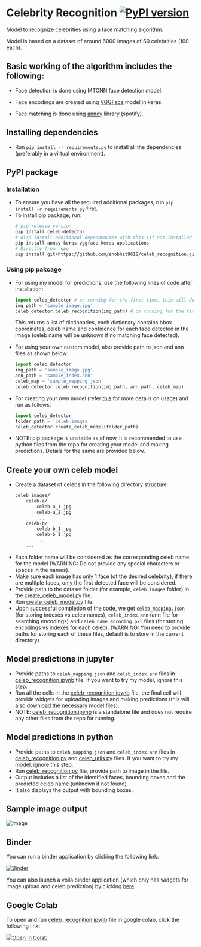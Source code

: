 # Celebrity Recognition [![PyPI version](https://badge.fury.io/py/celeb-detector.svg)](https://badge.fury.io/py/celeb-detector)
Model to recognize celebrities using a face matching algorithm.

Model is based on a dataset of around 6000 images of 60 celebrities (100 each).

## Basic working of the algorithm includes the following:
- Face detection is done using MTCNN face detection model.

- Face encodings are created using [VGGFace](https://github.com/rcmalli/keras-vggface) model in keras.

- Face matching is done using [annoy](https://github.com/spotify/annoy) library (spotify).

## Installing dependencies
- Run `pip install -r requirements.py` to install all the dependencies (preferably in a virtual environment).

## PyPI package
### Installation
- To ensure you have all the required additional packages, run `pip install -r requirements.py` first.
- To install pip package, run:
    ```bash
    # pip release version
    pip install celeb-detector
    # also install additional dependencies with this (if not installed via requirements.txt file)
    pip install annoy keras-vggface keras-applications
    # Directly from repo
    pip install git+https://github.com/shobhit9618/celeb_recognition.git
    ```

### Using pip pakcage
- For using my model for predictions, use the following lines of code after installation:
    ```python
    import celeb_detector # on running for the first time, this will download vggface model
    img_path = 'sample_image.jpg'
    celeb_detector.celeb_recognition(img_path) # on running for the first time, 2 files (celeb_mapping.json and celeb_index_60.ann) will downloaded to the home directory
    ```
    This returns a list of dictionaries, each dictionary contains bbox coordinates, celeb name and confidence for each face detected in the image (celeb name will be unknown if no matching face detected).

- For using your own custom model, also provide path to json and ann files as shown below:
    ```python
    import celeb_detector
    img_path = 'sample_image.jpg'
    ann_path = 'sample_index.ann'
    celeb_map = 'sample_mapping.json'
    celeb_detector.celeb_recognition(img_path, ann_path, celeb_map)
    ```

- For creating your own model (refer [this](#create-your-own-celeb-model) for more details on usage) and run as follows:
    ```python
    import celeb_detector
    folder_path = 'celeb_images'
    celeb_detector.create_celeb_model(folder_path)
    ```

- NOTE: pip package is unstable as of now, it is recommended to use python files from the repo for creating your model and making predictions. Details for the same are provided below.

## Create your own celeb model
- Create a dataset of celebs in the following directory structure:
    ```bash
    celeb_images/
        celeb-a/
            celeb-a_1.jpg
            celeb-a_2.jpg
            ...
        celeb-b/
            celeb-b_1.jpg
            celeb-b_1.jpg
            ...
        ...
    ```
- Each folder name will be considered as the corresponding celeb name for the model (WARNING: Do not provide any special characters or spaces in the names).
- Make sure each image has only 1 face (of the desired celebrity), if there are multiple faces, only the first detected face will be considered.
- Provide path to the dataset folder (for example, `celeb_images` folder) in the [create_celeb_model.py](create_celeb_model.py) file.
- Run [create_celeb_model.py](create_celeb_model.py) file.
- Upon successful completion of the code, we get `celeb_mapping.json` (for storing indexes vs celeb names), `celeb_index.ann` (ann file for searching encodings) and `celeb_name_encoding.pkl` files (for storing encodings vs indexes for each celeb).
(WARNING: You need to provide paths for storing each of these files, default is to store in the current directory)

## Model predictions in jupyter
- Provide paths to `celeb_mapping.json` and `celeb_index.ann` files in [celeb_recognition.ipynb](celeb_recognition.ipynb) file. If you want to try my model, ignore this step.
- Run all the cells in the [celeb_recognition.ipynb](celeb_recognition.ipynb) file, the final cell will provide widgets for uploading images and making predictions
(this will also download the necessary model files).
- NOTE: [celeb_recognition.ipynb](celeb_recognition.ipynb) is a standalone file and does not require any other files from the repo for running.

## Model predictions in python
- Provide paths to `celeb_mapping.json` and `celeb_index.ann` files in [celeb_recognition.py](celeb_recognition.py) and [celeb_utils.py](celeb_utils/celeb_utils.py) files. If you want to try my model, ignore this step.
- Run [celeb_recognition.py](celeb_recognition.py) file, provide path to image in the file.
- Output includes a list of the identified faces, bounding boxes and the predicted celeb name (unknown if not found).
- It also displays the output with bounding boxes.

## Sample image output
![Image](https://drive.google.com/uc?export=view&id=1W4P0PPLjr0BHDkj2CzLgFGpOYn4MF1Ck)

## Binder
You can run a binder application by clicking the following link:

[![Binder](https://mybinder.org/badge_logo.svg)](https://mybinder.org/v2/gh/shobhit9618/celeb_recognition/main)

You can also launch a voila binder application (which only has widgets for image upload and celeb prediction) by clicking [here](https://mybinder.org/v2/gh/shobhit9618/celeb_recognition/main?urlpath=%2Fvoila%2Frender%2Fceleb_recognition.ipynb).

## Google Colab
To open and run [celeb_recognition.ipynb](celeb_recognition.ipynb) file in google colab, click the following link:

[![Open In Colab](https://colab.research.google.com/assets/colab-badge.svg)](https://colab.research.google.com/github/shobhit9618/celeb_recognition/blob/main/celeb_recognition.ipynb)
